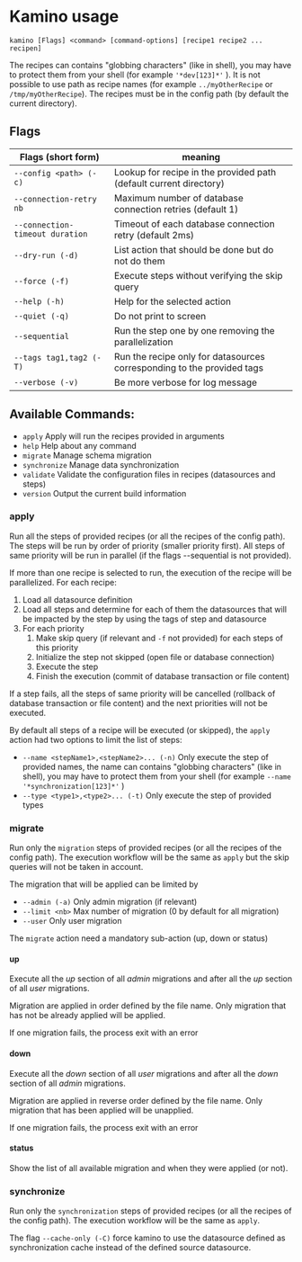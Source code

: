 # Kamino usage

`kamino [Flags] <command> [command-options] [recipe1 recipe2 ... recipen]`

The recipes can contains "globbing characters" (like in shell), you may have to protect them from your shell (for example ` '*dev[123]*' ` ). It is not possible to use path as recipe names (for example `../myOtherRecipe` or `/tmp/myOtherRecipe`). The recipes must be in the config path (by default the current directory).

## Flags
Flags (short form)              | meaning
--------------------------------|----------------------------------------------------------
`--config <path> (-c)          `| Lookup for recipe in the provided path (default current directory)
`--connection-retry nb         `| Maximum number of database connection retries (default 1)
`--connection-timeout duration `| Timeout of each database connection retry (default 2ms)
`--dry-run (-d)                `| List action that should be done but do not do them
`--force (-f)                  `| Execute steps without verifying the skip query
`--help (-h)                   `| Help for the selected action
`--quiet (-q)                  `| Do not print to screen
`--sequential                  `| Run the step one by one removing the parallelization
`--tags tag1,tag2 (-T)         `| Run the recipe only for datasources corresponding to the provided tags 
`--verbose (-v)                `| Be more verbose for log message

## Available Commands:
*  `apply`       Apply will run the recipes provided in arguments
*  `help`        Help about any command
*  `migrate`     Manage schema migration
*  `synchronize` Manage data synchronization
*  `validate`    Validate the configuration files in recipes (datasources and steps)
*  `version`     Output the current build information

### apply
Run all the steps of provided recipes (or all the recipes of the config path).
The steps will be run by order of priority (smaller priority first). All steps of same
priority will be run in parallel (if the flags --sequential is not provided).

If more than one recipe is selected to run, the execution of the recipe will be parallelized. For each recipe:
1. Load all datasource definition
2. Load all steps and determine for each of them the datasources that will be impacted by the step by using the tags of step and datasource
3. For each priority 
    1. Make skip query (if relevant and `-f` not provided) for each steps of this priority
    2. Initialize the step not skipped (open file or database connection)
    3. Execute the step
    4. Finish the execution (commit of database transaction or file content)

If a step fails, all the steps of same priority will be cancelled (rollback of database transaction or file content)
and the next priorities will not be executed.

By default all steps of a recipe will be executed (or skipped), the `apply` action had two options to limit the list of steps:

* `--name <stepName1>,<stepName2>... (-n)` Only execute the step of provided names, the name can contains "globbing characters" (like in shell), you may have to protect them from your shell (for example ` --name '*synchronization[123]*' ` )
* `--type <type1>,<type2>... (-t)` Only execute the step of provided types


### migrate
Run only the `migration` steps of provided recipes (or all the recipes of the config path).
The execution workflow will be the same as `apply` but the skip queries will not be taken in account.

The migration that will be applied can be limited by
* `--admin (-a)`  Only admin migration (if relevant)
* `--limit <nb>`  Max number of migration (0 by default for all migration)
* `--user`        Only user migration

The `migrate` action need a mandatory sub-action (up, down or status)

#### up
Execute all the _up_ section of all _admin_ migrations and after all the _up_ section of all _user_ migrations.

Migration are applied in order defined by the file name.
Only migration that has not be already applied will be applied.

If one migration fails, the process exit with an error

#### down
Execute all the _down_ section of all _user_ migrations and after all the _down_ section of all _admin_ migrations.

Migration are applied in reverse order defined by the file name.
Only migration that has been applied will be unapplied.

If one migration fails, the process exit with an error

#### status
Show the list of all available migration and when they were applied (or not).



### synchronize
Run only the `synchronization` steps of provided recipes (or all the recipes of the config path).
The execution workflow will be the same as `apply`.

The flag `--cache-only (-C)` force kamino to use the datasource defined as synchronization cache instead of the defined source datasource.
